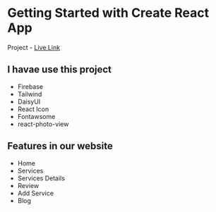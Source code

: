 # Getting Started with Create React App

Project - [Live Link](https://sportes-capturing.netlify.app/)

## I havae use this project

- Firebase
- Tailwind
- DaisyUI
- React Icon
- Fontawsome
- react-photo-view

## Features in our website

- Home
- Services
- Services Details
- Review
- Add Service
- Blog
